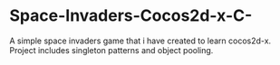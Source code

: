 # Space-Invaders-Cocos2d-x-C-
A simple space invaders game that i have created to learn cocos2d-x. Project includes singleton patterns and object pooling.
